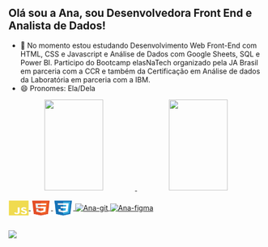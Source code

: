 ## Olá sou a Ana, sou Desenvolvedora Front End e Analista de Dados!


- 🌱 No momento estou estudando Desenvolvimento Web Front-End com HTML, CSS e Javascript e Análise de Dados com Google Sheets, SQL e Power BI. Participo do Bootcamp elasNaTech organizado pela JA Brasil em parceria com a CCR e também da Certificação em Análise de dados da Laboratória em parceria com a IBM.
- 😄 Pronomes: Ela/Dela

<div align="center">
  <a href="https://github.com/Anacaloi">
  <img width="48%" height="180em"  src="https://github-readme-stats.vercel.app/api?username=anacaloi&show_icons=true&theme=jolly&include_all_commits=true&count_private=true"/>
  <img width="48%" height="180em"  src="https://github-readme-stats.vercel.app/api/top-langs/?username=anacaloi&layout=compact&langs_count=7&theme=jolly"/>
</div>
<div style="display: inline_block"><br>
  <img align="center" alt="Ana-Js" height="30" width="40" src="https://raw.githubusercontent.com/devicons/devicon/master/icons/javascript/javascript-plain.svg">
  <img align="center" alt="Ana-HTML" height="30" width="40" src="https://raw.githubusercontent.com/devicons/devicon/master/icons/html5/html5-original.svg">
  <img align="center" alt="Ana-CSS" height="30" width="40" src="https://raw.githubusercontent.com/devicons/devicon/master/icons/css3/css3-original.svg">
  <img align="center" alt="Ana-git" height="30" width="40" src="https://cdn.jsdelivr.net/gh/devicons/devicon/icons/git/git-plain.svg">
  <img align="center" alt="Ana-figma" height="30" width="40" src="https://cdn.jsdelivr.net/gh/devicons/devicon/icons/figma/figma-original.svg">
</div>
  
  ##
 
<div> 
 
  <a href="https://www.linkedin.com/in/anacaloi" target="_blank"><img src="https://img.shields.io/badge/-LinkedIn-%230077B5?style=for-the-badge&logo=linkedin&logoColor=white"></a> 
 
</div>
